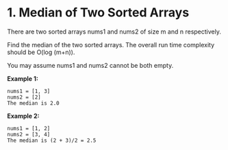 # 1. Median of Two Sorted Arrays

There are two sorted arrays nums1 and nums2 of size m and n respectively.

Find the median of the two sorted arrays. The overall run time complexity should be O(log (m+n)).

You may assume nums1 and nums2 cannot be both empty.


**Example 1:**

    nums1 = [1, 3]
    nums2 = [2]
    The median is 2.0

**Example 2:**

    nums1 = [1, 2]
    nums2 = [3, 4]
    The median is (2 + 3)/2 = 2.5